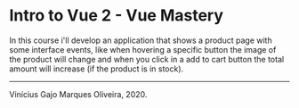 # Intro to Vue 2 - Vue Mastery

In this course i'll develop an application that shows a product page with some interface events, like when hovering a specific button the image of the product will change and when you click in a add to cart button the total amount will increase (if the product is in stock).

---
Vinícius Gajo Marques Oliveira, 2020.